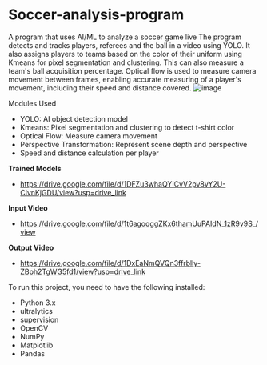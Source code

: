 # Soccer-analysis-program
A program that uses AI/ML to analyze a soccer game live
The program detects and tracks players, referees and the ball in a video using YOLO. It also assigns players to teams based on the color of 
their uniform using Kmeans for pixel segmentation and clustering. This can also measure a team's ball acquisition percentage. Optical flow is used
to measure camera movement between frames, enabling accurate measuring of a player's movement, including their speed and distance covered.
![image](https://github.com/user-attachments/assets/36e2fdce-7850-4274-89a3-9c2a083774fe)

Modules Used 
- YOLO: AI object detection model
- Kmeans: Pixel segmentation and clustering to detect t-shirt color
- Optical Flow: Measure camera movement
- Perspective Transformation: Represent scene depth and perspective
- Speed and distance calculation per player

**Trained Models**
- https://drive.google.com/file/d/1DFZu3whaQYICvV2pv8vY2U-ClvnKjGDU/view?usp=drive_link

**Input Video**
- https://drive.google.com/file/d/1t6agoqggZKx6thamUuPAIdN_1zR9v9S_/view

**Output Video**
- https://drive.google.com/file/d/1DxEaNmQVQn3ffrblly-ZBph2TgWG5fd1/view?usp=drive_link 

To run this project, you need to have the following installed:
- Python 3.x
- ultralytics
- supervision
- OpenCV
- NumPy
- Matplotlib
- Pandas
